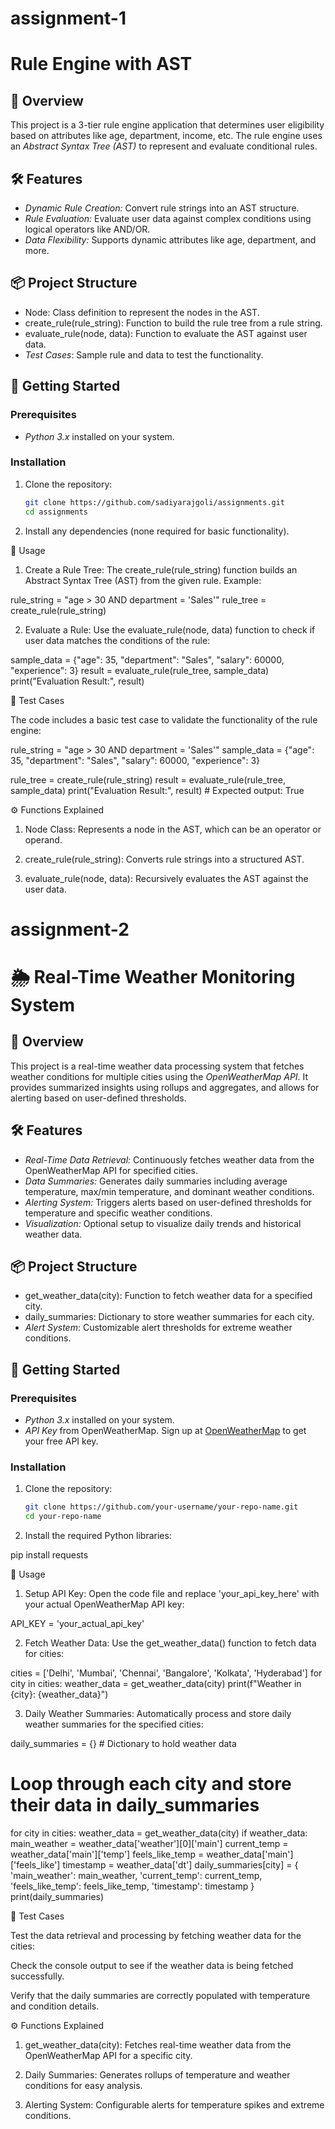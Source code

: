 # assignment-1
# Rule Engine with AST

## 📜 Overview
This project is a 3-tier rule engine application that determines user eligibility based on attributes like age, department, income, etc. The rule engine uses an *Abstract Syntax Tree (AST)* to represent and evaluate conditional rules.

## 🛠️ Features
- *Dynamic Rule Creation:* Convert rule strings into an AST structure.
- *Rule Evaluation:* Evaluate user data against complex conditions using logical operators like AND/OR.
- *Data Flexibility:* Supports dynamic attributes like age, department, and more.

## 📦 Project Structure
- Node: Class definition to represent the nodes in the AST.
- create_rule(rule_string): Function to build the rule tree from a rule string.
- evaluate_rule(node, data): Function to evaluate the AST against user data.
- *Test Cases*: Sample rule and data to test the functionality.

## 🚀 Getting Started

### Prerequisites
- *Python 3.x* installed on your system.

### Installation
1. Clone the repository:
   ```bash
   git clone https://github.com/sadiyarajgoli/assignments.git
   cd assignments

2. Install any dependencies (none required for basic functionality).



🔧 Usage

1. Create a Rule Tree: The create_rule(rule_string) function builds an Abstract Syntax Tree (AST) from the given rule. Example:

rule_string = "age > 30 AND department = 'Sales'"
rule_tree = create_rule(rule_string)


2. Evaluate a Rule: Use the evaluate_rule(node, data) function to check if user data matches the conditions of the rule:

sample_data = {"age": 35, "department": "Sales", "salary": 60000, "experience": 3}
result = evaluate_rule(rule_tree, sample_data)
print("Evaluation Result:", result)



🧪 Test Cases

The code includes a basic test case to validate the functionality of the rule engine:

rule_string = "age > 30 AND department = 'Sales'"
sample_data = {"age": 35, "department": "Sales", "salary": 60000, "experience": 3}

rule_tree = create_rule(rule_string)
result = evaluate_rule(rule_tree, sample_data)
print("Evaluation Result:", result)  # Expected output: True



⚙️ Functions Explained

1. Node Class: Represents a node in the AST, which can be an operator or operand.


2. create_rule(rule_string): Converts rule strings into a structured AST.


3. evaluate_rule(node, data): Recursively evaluates the AST against the user data.

# assignment-2

# 🌦️ Real-Time Weather Monitoring System

## 📜 Overview
This project is a real-time weather data processing system that fetches weather conditions for multiple cities using the *OpenWeatherMap API*. It provides summarized insights using rollups and aggregates, and allows for alerting based on user-defined thresholds.

## 🛠️ Features
- *Real-Time Data Retrieval:* Continuously fetches weather data from the OpenWeatherMap API for specified cities.
- *Data Summaries:* Generates daily summaries including average temperature, max/min temperature, and dominant weather conditions.
- *Alerting System:* Triggers alerts based on user-defined thresholds for temperature and specific weather conditions.
- *Visualization:* Optional setup to visualize daily trends and historical weather data.

## 📦 Project Structure
- get_weather_data(city): Function to fetch weather data for a specified city.
- daily_summaries: Dictionary to store weather summaries for each city.
- *Alert System*: Customizable alert thresholds for extreme weather conditions.

## 🚀 Getting Started

### Prerequisites
- *Python 3.x* installed on your system.
- *API Key* from OpenWeatherMap. Sign up at [OpenWeatherMap](https://openweathermap.org/) to get your free API key.

### Installation
1. Clone the repository:
   ```bash
   git clone https://github.com/your-username/your-repo-name.git
   cd your-repo-name

2. Install the required Python libraries:

pip install requests



🔧 Usage

1. Setup API Key: Open the code file and replace 'your_api_key_here' with your actual OpenWeatherMap API key:

API_KEY = 'your_actual_api_key'


2. Fetch Weather Data: Use the get_weather_data() function to fetch data for cities:

cities = ['Delhi', 'Mumbai', 'Chennai', 'Bangalore', 'Kolkata', 'Hyderabad']
for city in cities:
    weather_data = get_weather_data(city)
    print(f"Weather in {city}: {weather_data}")


3. Daily Weather Summaries: Automatically process and store daily weather summaries for the specified cities:

daily_summaries = {}  # Dictionary to hold weather data

# Loop through each city and store their data in daily_summaries
for city in cities:
    weather_data = get_weather_data(city)
    if weather_data:
        main_weather = weather_data['weather'][0]['main']
        current_temp = weather_data['main']['temp']
        feels_like_temp = weather_data['main']['feels_like']
        timestamp = weather_data['dt']
        daily_summaries[city] = {
            'main_weather': main_weather,
            'current_temp': current_temp,
            'feels_like_temp': feels_like_temp,
            'timestamp': timestamp
        }
print(daily_summaries)



🧪 Test Cases

Test the data retrieval and processing by fetching weather data for the cities:

Check the console output to see if the weather data is being fetched successfully.

Verify that the daily summaries are correctly populated with temperature and condition details.


⚙️ Functions Explained

1. get_weather_data(city): Fetches real-time weather data from the OpenWeatherMap API for a specific city.


2. Daily Summaries: Generates rollups of temperature and weather conditions for easy analysis.


3. Alerting System: Configurable alerts for temperature spikes and extreme conditions.



